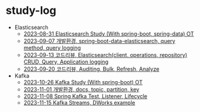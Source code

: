 # study-log

- Elasticsearch
  - [2023-08-31 Elasticsearch Study (With spring-boot, spring-data) OT](./date-log/2023-08-31-Elasticsearch-OT.md)
  - [2023-09-07 개발환경, spring-boot-data-elasticsearch, query method, query logging](./date-log/2023-09-07-1th.md)
  - [2023-09-13 코드리뷰, Elasticsearch(client, operations, repository) CRUD, Query, Application logging](./date-log/2023-09-13-2th.md)
  - [2023-09-20 코드리뷰, Auditing, Bulk, Refresh, Analyze](./date-log/2023-09-20-3th.md)
- Kafka
  - [2023-10-26 Kafka Study (With spring-boot) OT](./date-log/2023-10-26-Kafka-OT.md)
  - [2023-11-01 개발환경, docs, topic, partition, key](./date-log/2023-11-01-1th.md)
  - [2023-11-08 Spring Kafka Test, Listener, Lifecycle](./date-log/2023-11-08-2th.md)
  - [2023-11-15 Kafka Streams, DWorks example](./date-log/2023-11-15-3th.md)
